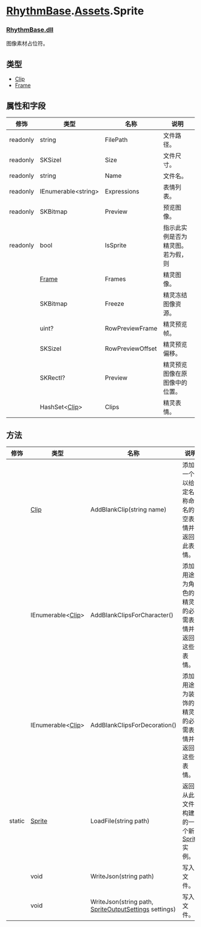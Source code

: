 # [RhythmBase](../namespaces.md).[Assets](../namespace/Assets.md).Sprite
### [RhythmBase.dll](../assembly/RhythmBase.md)
图像素材占位符。  

## 类型

- [Clip](../class/Sprite.Clip.md)
- [Frame](../class/Sprite.Frame.md)

## 属性和字段

修饰 | 类型 | 名称 | 说明
-|-|-|-
readonly | string | FilePath | 文件路径。
readonly | SKSizeI | Size | 文件尺寸。
readonly | string | Name | 文件名。
readonly | IEnumerable\<string\> | Expressions | 表情列表。
readonly | SKBitmap | Preview | 预览图像。
readonly | bool | IsSprite | 指示此实例是否为精灵图。<br>若为假，则
| | [Frame](/class/Sprite.Frame.md) | Frames | 精灵图像。 
| | SKBitmap | Freeze | 精灵冻结图像资源。 
| | uint? | RowPreviewFrame | 精灵预览帧。
| | SKSizeI | RowPreviewOffset | 精灵预览偏移。
| | SKRectI? | Preview | 精灵预览图像在原图像中的位置。
| | HashSet\<[Clip](../class/Sprite.Clip.md)\> | Clips | 精灵表情。

## 方法

修饰 | 类型 | 名称 | 说明
-|-|-|-
| | [Clip](../class/Sprite.Clip.md) | AddBlankClip(string name) | 添加一个以给定名称命名的空表情并返回此表情。
| | IEnumerable\<[Clip](../class/Sprite.Clip.md)\> | AddBlankClipsForCharacter() | 添加用途为角色的精灵的必需表情并返回这些表情。
| | IEnumerable\<[Clip](../class/Sprite.Clip.md)\> | AddBlankClipsForDecoration() | 添加用途为装饰的精灵的必需表情并返回这些表情。
static | [Sprite]() | LoadFile(string path) | 返回从此文件构建的一个新 [Sprite]() 实例。
| | void | WriteJson(string path) | 写入文件。 
| | void | WriteJson(string path, [SpriteOutputSettings](../class/SpriteOutputSettings.md) settings) | 写入文件。  
